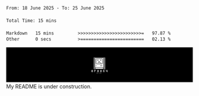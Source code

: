 <!--START_SECTION:waka-->

```txt
From: 18 June 2025 - To: 25 June 2025

Total Time: 15 mins

Markdown   15 mins         >>>>>>>>>>>>>>>>>>>>>>>>=   97.87 %
Other      0 secs          >========================   02.13 %
```

<!--END_SECTION:waka-->

<img src="https://raw.githubusercontent.com/n3xta/image-hosting/main/img/202411032331174.png"/>
My README is under construction. 

